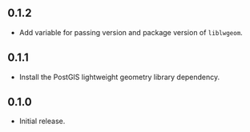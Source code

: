 ## 0.1.2

- Add variable for passing version and package version of `liblwgeom`.

## 0.1.1

- Install the PostGIS lightweight geometry library dependency.

## 0.1.0

- Initial release.

